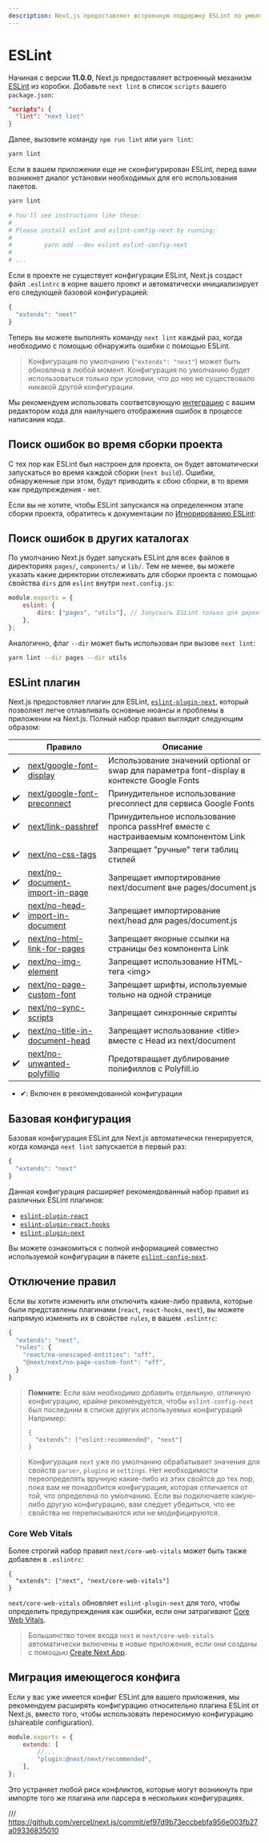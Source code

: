 ```yaml
---
description: Next.js предоставляет встроенную поддержку ESLint по умолчанию. Эти правила соответствия позволят вам пользоваться Next.js в оптимальном ключе.
---
```


# ESLint

Начиная с версии **11.0.0**, Next.js предоставляет встроенный механизм [ESLint](https://eslint.org/) из коробки. Добавьте `next lint` в список `scripts` вашего `package.json`:

```json
"scripts": {
  "lint": "next lint"
}
```

Далее, вызовите команду `npm run lint` или `yarn lint`:

```bash
yarn lint
```

Если в вашем приложении еще не сконфигурирован ESLint, перед вами возникнет диалог установки необходимых для его использования пакетов.

```bash
yarn lint

# You'll see instructions like these:
#
# Please install eslint and eslint-config-next by running:
#
#         yarn add --dev eslint eslint-config-next
#
# ...
```

Если в проекте не существует конфигурации ESLint, Next.js создаст файл `.eslintrc` в корне вашего проект и автоматически инициализирует его следующей базовой конфигурацией:

```js
{
  "extends": "next"
}
```

Теперь вы можете выполнять команду `next lint` каждый раз, когда необходимо с помощью обнаружить ошибки с помощью ESLint.

> Конфигурация по умолчанию (`"extends": "next"`) может быть обновлена в любой момент. Конфигурация по умолчанию будет использоваться только при условии, что до нее не существовало никакой другой конфигурации.

Мы рекомендуем использовать соответсвующую [интеграцию](https://eslint.org/docs/user-guide/integrations#editors) с вашим редактором кода для наилучшего отображения ошибок в процессе написания кода.

## Поиск ошибок во время сборки проекта

С тех пор как ESLint был настроен для проекта, он будет автоматически запускаться во время каждой сборки (`next build`). Ошибки, обнаруженные при этом, будут приводить к сбою сборки, в то время как предупреждения - нет.

Если вы не хотите, чтобы ESLint запускался на определенном этапе сборки проекта, обратитесь к документации по [Игнорированию ESLint](/docs/api-reference/next.config.js/ignoring-eslint.md):

## Поиск ошибок в других каталогах

По умолчанию Next.js будет запускать ESLint для всех файлов в директориях `pages/`, `components/` и `lib/`.
Тем не менее, вы можете указать какие директории отслеживать для сборки проекта с помощью свойства `dirs` для `eslint` внутри `next.config.js`:

```js
module.exports = {
	eslint: {
		dirs: ["pages", "utils"], // Запускать ESLint только для директорий 'pages' и 'utils' во время сборки проекта (next build)
	},
};
```

Аналогично, флаг `--dir` может быть использован при вызове `next lint`:

```bash
yarn lint --dir pages --dir utils
```

## ESLint плагин

Next.js предостовляет плагин для ESLint, [`eslint-plugin-next`](https://www.npmjs.com/package/@next/eslint-plugin-next), который позволяет легче отлавливать основные нюансы и проблемы в приложении на Next.js. Полный набор правил выглядит следующим образом:

|     | Правило                                                                                        | Описание                                                                                    |
| :-: | ---------------------------------------------------------------------------------------------- | ------------------------------------------------------------------------------------------- |
| ✔️  | [next/google-font-display](https://nextjs.org/docs/messages/google-font-display)               | Использование значений optional or swap для параметра font-display в контексте Google Fonts |
| ✔️  | [next/google-font-preconnect](https://nextjs.org/docs/messages/google-font-preconnect)         | Принудительное использование preconnect для сервиса Google Fonts                            |
| ✔️  | [next/link-passhref](https://nextjs.org/docs/messages/link-passhref)                           | Принудительное использование пропса passHref вместе с настраиваемым компонентом Link        |
| ✔️  | [next/no-css-tags](https://nextjs.org/docs/messages/no-css-tags)                               | Запрещает "ручные" теги таблиц стилей                                                       |
| ✔️  | [next/no-document-import-in-page](https://nextjs.org/docs/messages/no-document-import-in-page) | Запрещает импортирование next/document вне pages/document.js                                |
| ✔️  | [next/no-head-import-in-document](https://nextjs.org/docs/messages/no-head-import-in-document) | Запрещает импортирование next/head для pages/document.js                                    |
| ✔️  | [next/no-html-link-for-pages](https://nextjs.org/docs/messages/no-html-link-for-pages)         | Запрещает якорные ссылки на страницы без компонента Link                                    |
| ✔️  | [next/no-img-element](https://nextjs.org/docs/messages/no-img-element)                         | Запрещает использование HTML-тега &lt;img&gt;                                               |
| ✔️  | [next/no-page-custom-font](https://nextjs.org/docs/messages/no-page-custom-font)               | Запрещает шрифты, используемые тольно на одной странице                                     |
| ✔️  | [next/no-sync-scripts](https://nextjs.org/docs/messages/no-sync-scripts)                       | Запрещает синхронные скрипты                                                                |
| ✔️  | [next/no-title-in-document-head](https://nextjs.org/docs/messages/no-title-in-document-head)   | Запрещает использование &lt;title&gt; вместе с Head из next/document                        |
| ✔️  | [next/no-unwanted-polyfillio](https://nextjs.org/docs/messages/no-unwanted-polyfillio)         | Предотвращает дублирование полифиллов с Polyfill.io                                         |

- ✔: Включен в рекомендованной конфигурации

## Базовая конфигурация

Базовая конфигурация ESLint для Next.js автоматически генерируется, когда команда `next lint` запускается в первый раз:

```js
{
  "extends": "next"
}
```

Данная конфигурация расширяет рекомендованный набор правил из различных ESLint плагинов:

- [`eslint-plugin-react`](https://www.npmjs.com/package/eslint-plugin-react)
- [`eslint-plugin-react-hooks`](https://www.npmjs.com/package/eslint-plugin-react-hooks)
- [`eslint-plugin-next`](https://www.npmjs.com/package/@next/eslint-plugin-next)

Вы можете ознакомиться с полной информацией совместно используемой конфигурации в пакете [`eslint-config-next`](https://www.npmjs.com/package/eslint-config-next).

## Отключение правил

Если вы хотите изменить или отключить какие-либо правила, которые были представлены плагинами (`react`, `react-hooks`, `next`), вы можете напрямую изменить их в свойстве `rules`, в вашем `.eslintrc`:

```js
{
  "extends": "next",
  "rules": {
    "react/no-unescaped-entities": "off",
    "@next/next/no-page-custom-font": "off",
  }
}
```

> **Помните**: Если вам необходимо добавить отдельную, отличную конфигурацию, крайне рекомендуется, чтобы `eslint-config-next` был последним в списке других используемых конфигураций Например:
>
> ```
> {
>   "extends": ["eslint:recommended", "next"]
> }
> ```

> Конфигурация `next` уже по умолчанию обрабатывает значения для свойств `parser`, `plugins` и `settings`.
> Нет необходимости переопределять вручную какие-либо из этих свойтсв до тех пор, пока вам не понадобится конфигурация, которая отличается от той, что определена по умолчанию.
> Если вы подключаете какую-либо другую конфигурацию, вам следует убедиться, что ее свойства не переписываются или не модифицируются.

### Core Web Vitals

Более строгий набор правил `next/core-web-vitals` может быть также добавлен в `.eslintrc`:

```
{
  "extends": ["next", "next/core-web-vitals"]
}
```

`next/core-web-vitals` обновляет `eslint-plugin-next` для того, чтобы определить предупреждения как ошибки, если они затрагивают
[Core Web Vitals](https://web.dev/vitals/).

> Большинство точек входа `next` и `next/core-web-vitals` автоматически включены в новые приложения, если они созданы с помощью [Create Next App](/docs/api-reference/create-next-app.md).

## Миграция имеющегося конфига

Если у вас уже имеется конфиг ESLint для вашего приложения, мы рекомендуем расширять конфигурацию относительно плагина ESLint от Next.js, вместо того, чтобы использовать переносимую конфигурацию (shareable configuration).

```js
module.exports = {
	extends: [
		//...
		"plugin:@next/next/recommended",
	],
};
```

Это устраняет любой риск конфликтов, которые могут возникнуть при импорте того же плагина или парсера в нескольких конфигурациях.

/// https://github.com/vercel/next.js/commit/ef97d9b73eccbebfa956e003fb27a09336835010
